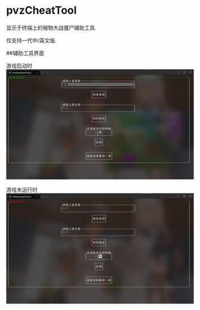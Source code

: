 # pvzCheatTool

显示于终端上的植物大战僵尸辅助工具.

仅支持一代中/英文版.

##辅助工具界面

游戏启动时
![汉化版](https://github.com/LymoProjects/pvzCheatTool/blob/master/assets/gameon.png)

游戏未运行时
![英文原版](https://github.com/LymoProjects/pvzCheatTool/blob/master/assets/gameoff.png)

